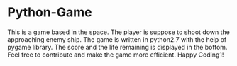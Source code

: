 # Python-Game
This is a game based in the space. 
The player is suppose to shoot down the approaching enemy ship.
The game is written in python2.7 with the help of pygame library.
The score and the life remaining is displayed in the bottom.
Feel free to contribute and make the game more efficient. 
Happy Coding1!
